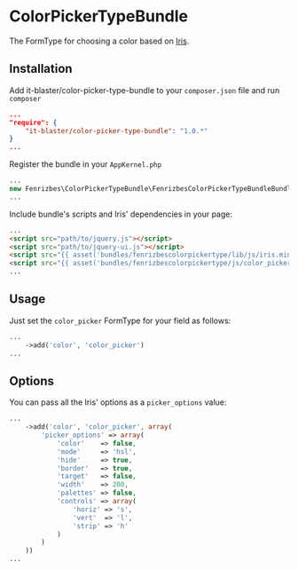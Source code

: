 # ColorPickerTypeBundle

The FormType for choosing a color based on [Iris](https://github.com/Automattic/Iris).

## Installation

Add it-blaster/color-picker-type-bundle to your `composer.json` file and run `composer`

```json
...
"require": {
    "it-blaster/color-picker-type-bundle": "1.0.*"
}
...
```

Register the bundle in your `AppKernel.php`

```php
...
new Fenrizbes\ColorPickerTypeBundle\FenrizbesColorPickerTypeBundleBundle(),
...
```

Include bundle's scripts and Iris' dependencies in your page:

```html
...
<script src="path/to/jquery.js"></script>
<script src="path/to/jquery-ui.js"></script>
<script src="{{ asset('bundles/fenrizbescolorpickertype/lib/js/iris.min.js') }}"></script>
<script src="{{ asset('bundles/fenrizbescolorpickertype/js/color_picker_type.js') }}"></script>
...
```

## Usage

Just set the `color_picker` FormType for your field as follows:

```php
...
    ->add('color', 'color_picker')
...
```

## Options

You can pass all the Iris' options as a `picker_options` value:

```php
...
    ->add('color', 'color_picker', array(
        'picker_options' => array(
            'color'    => false,
            'mode'     => 'hsl',
            'hide'     => true,
            'border'   => true,
            'target'   => false,
            'width'    => 200,
            'palettes' => false,
            'controls' => array(
                'horiz' => 's',
                'vert'  => 'l',
                'strip' => 'h'
            )
        )
    ))
...
